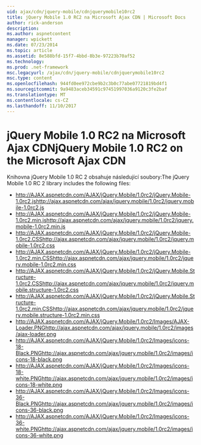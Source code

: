 ```yaml
---
uid: ajax/cdn/jquery-mobile/cdnjquerymobile10rc2
title: jQuery Mobile 1.0 RC2 na Microsoft Ajax CDN | Microsoft Docs
author: rick-anderson
description: 
ms.author: aspnetcontent
manager: wpickett
ms.date: 07/23/2014
ms.topic: article
ms.assetid: 8e588bfd-15f7-4bbd-8b3e-97223b70af52
ms.technology: 
ms.prod: .net-framework
msc.legacyurl: /ajax/cdn/jquery-mobile/cdnjquerymobile10rc2
msc.type: content
ms.openlocfilehash: 944fd0ee972cbe9b2c3b0c77abe07721819bd4f1
ms.sourcegitcommit: 9a9483aceb34591c97451997036a9120c3fe2baf
ms.translationtype: MT
ms.contentlocale: cs-CZ
ms.lasthandoff: 11/10/2017
---
```

<a name="jquery-mobile-10-rc2-on-the-microsoft-ajax-cdn"></a><span data-ttu-id="83547-102">jQuery Mobile 1.0 RC2 na Microsoft Ajax CDN</span><span class="sxs-lookup"><span data-stu-id="83547-102">jQuery Mobile 1.0 RC2 on the Microsoft Ajax CDN</span></span>
====================
<span data-ttu-id="83547-103">Knihovna jQuery Mobile 1.0 RC 2 obsahuje následující soubory:</span><span class="sxs-lookup"><span data-stu-id="83547-103">The jQuery Mobile 1.0 RC 2 library includes the following files:</span></span>

- <span data-ttu-id="83547-104">http://AJAX.aspnetcdn.com/AJAX/jQuery.Mobile/1.0rc2/jQuery.Mobile-1.0rc2.js</span><span class="sxs-lookup"><span data-stu-id="83547-104">http://ajax.aspnetcdn.com/ajax/jquery.mobile/1.0rc2/jquery.mobile-1.0rc2.js</span></span>
- <span data-ttu-id="83547-105">http://AJAX.aspnetcdn.com/AJAX/jQuery.Mobile/1.0rc2/jQuery.Mobile-1.0rc2.min.js</span><span class="sxs-lookup"><span data-stu-id="83547-105">http://ajax.aspnetcdn.com/ajax/jquery.mobile/1.0rc2/jquery.mobile-1.0rc2.min.js</span></span>
- <span data-ttu-id="83547-106">http://AJAX.aspnetcdn.com/AJAX/jQuery.Mobile/1.0rc2/jQuery.Mobile-1.0rc2.CSS</span><span class="sxs-lookup"><span data-stu-id="83547-106">http://ajax.aspnetcdn.com/ajax/jquery.mobile/1.0rc2/jquery.mobile-1.0rc2.css</span></span>
- <span data-ttu-id="83547-107">http://AJAX.aspnetcdn.com/AJAX/jQuery.Mobile/1.0rc2/jQuery.Mobile-1.0rc2.min.CSS</span><span class="sxs-lookup"><span data-stu-id="83547-107">http://ajax.aspnetcdn.com/ajax/jquery.mobile/1.0rc2/jquery.mobile-1.0rc2.min.css</span></span>
- <span data-ttu-id="83547-108">http://AJAX.aspnetcdn.com/AJAX/jQuery.Mobile/1.0rc2/jQuery.Mobile.Structure-1.0rc2.CSS</span><span class="sxs-lookup"><span data-stu-id="83547-108">http://ajax.aspnetcdn.com/ajax/jquery.mobile/1.0rc2/jquery.mobile.structure-1.0rc2.css</span></span>
- <span data-ttu-id="83547-109">http://AJAX.aspnetcdn.com/AJAX/jQuery.Mobile/1.0rc2/jQuery.Mobile.Structure-1.0rc2.min.CSS</span><span class="sxs-lookup"><span data-stu-id="83547-109">http://ajax.aspnetcdn.com/ajax/jquery.mobile/1.0rc2/jquery.mobile.structure-1.0rc2.min.css</span></span>
- <span data-ttu-id="83547-110">http://AJAX.aspnetcdn.com/AJAX/jQuery.Mobile/1.0rc2/Images/AJAX-Loader.PNG</span><span class="sxs-lookup"><span data-stu-id="83547-110">http://ajax.aspnetcdn.com/ajax/jquery.mobile/1.0rc2/images/ajax-loader.png</span></span>
- <span data-ttu-id="83547-111">http://AJAX.aspnetcdn.com/AJAX/jQuery.Mobile/1.0rc2/Images/icons-18-Black.PNG</span><span class="sxs-lookup"><span data-stu-id="83547-111">http://ajax.aspnetcdn.com/ajax/jquery.mobile/1.0rc2/images/icons-18-black.png</span></span>
- <span data-ttu-id="83547-112">http://AJAX.aspnetcdn.com/AJAX/jQuery.Mobile/1.0rc2/Images/icons-18-white.PNG</span><span class="sxs-lookup"><span data-stu-id="83547-112">http://ajax.aspnetcdn.com/ajax/jquery.mobile/1.0rc2/images/icons-18-white.png</span></span>
- <span data-ttu-id="83547-113">http://AJAX.aspnetcdn.com/AJAX/jQuery.Mobile/1.0rc2/Images/icons-36-Black.PNG</span><span class="sxs-lookup"><span data-stu-id="83547-113">http://ajax.aspnetcdn.com/ajax/jquery.mobile/1.0rc2/images/icons-36-black.png</span></span>
- <span data-ttu-id="83547-114">http://AJAX.aspnetcdn.com/AJAX/jQuery.Mobile/1.0rc2/Images/icons-36-white.PNG</span><span class="sxs-lookup"><span data-stu-id="83547-114">http://ajax.aspnetcdn.com/ajax/jquery.mobile/1.0rc2/images/icons-36-white.png</span></span>
